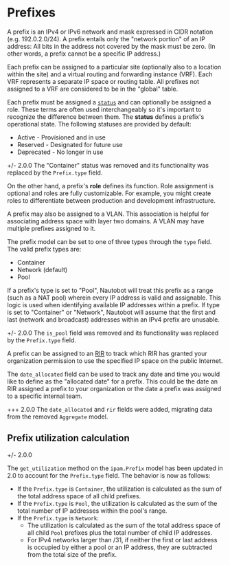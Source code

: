 # Prefixes

A prefix is an IPv4 or IPv6 network and mask expressed in CIDR notation (e.g. 192.0.2.0/24). A prefix entails only the "network portion" of an IP address: All bits in the address not covered by the mask must be zero. (In other words, a prefix cannot be a specific IP address.)

Each prefix can be assigned to a particular site (optionally also to a location within the site) and a virtual routing and forwarding instance (VRF). Each VRF represents a separate IP space or routing table. All prefixes not assigned to a VRF are considered to be in the "global" table.

Each prefix must be assigned a [`status`](../../models/extras/status.md) and can optionally be assigned a role. These terms are often used interchangeably so it's important to recognize the difference between them. The **status** defines a prefix's operational state. The following statuses are provided by default:

* Active - Provisioned and in use
* Reserved - Designated for future use
* Deprecated - No longer in use

+/- 2.0.0
    The "Container" status was removed and its functionality was replaced by the `Prefix.type` field.

On the other hand, a prefix's **role** defines its function. Role assignment is optional and roles are fully customizable. For example, you might create roles to differentiate between production and development infrastructure.

A prefix may also be assigned to a VLAN. This association is helpful for associating address space with layer two domains. A VLAN may have multiple prefixes assigned to it.

The prefix model can be set to one of three types through the `type` field. The valid prefix types are:

* Container
* Network (default)
* Pool

If a prefix's type is set to "Pool", Nautobot will treat this prefix as a range (such as a NAT pool) wherein every IP address is valid and assignable. This logic is used when identifying available IP addresses within a prefix. If type is set to "Container" or "Network", Nautobot will assume that the first and last (network and broadcast) addresses within an IPv4 prefix are unusable.

+/- 2.0.0
    The `is_pool` field was removed and its functionality was replaced by the `Prefix.type` field.

A prefix can be assigned to an [RIR](rir.md) to track which RIR has granted your organization permission to use the specified IP space on the public Internet.

The `date_allocated` field can be used to track any date and time you would like to define as the "allocated date" for a prefix. This could be the date an RIR assigned a prefix to your organization or the date a prefix was assigned to a specific internal team.

+++ 2.0.0
    The `date_allocated` and `rir` fields were added, migrating data from the removed `Aggregate` model.

## Prefix utilization calculation

+/- 2.0.0

The `get_utilization` method on the `ipam.Prefix` model has been updated in 2.0 to account for the `Prefix.type` field. The behavior is now as follows:

- If the `Prefix.type` is `Container`, the utilization is calculated as the sum of the total address space of all child prefixes.
- If the `Prefix.type` is `Pool`, the utilization is calculated as the sum of the total number of IP addresses within the pool's range.
- If the `Prefix.type` is `Network`:
    - The utilization is calculated as the sum of the total address space of all child `Pool` prefixes plus the total number of child IP addresses.
    - For IPv4 networks larger than /31, if neither the first or last address is occupied by either a pool or an IP address, they are subtracted from the total size of the prefix.
